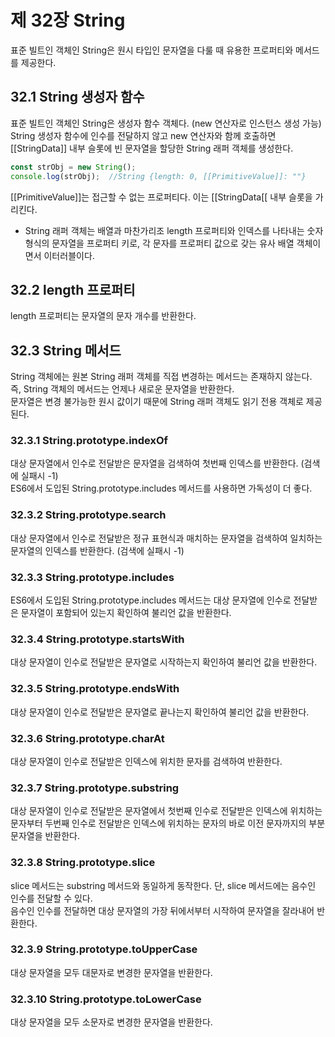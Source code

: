 제 32장 String
=================
표준 빌트인 객체인 String은 원시 타입인 문자열을 다룰 때 유용한 프로퍼티와 메서드를 제공한다.   

32.1 String 생성자 함수
----------------------
표준 빌트인 객체인 String은 생성자 함수 객체다. (new 연산자로 인스턴스 생성 가능)   
String 생성자 함수에 인수를 전달하지 않고 new 연산자와 함께 호출하면 [[StringData]] 내부 슬롯에 빈 문자열을 할당한 String 래퍼 객체를 생성한다.
```javascript
const strObj = new String();
console.log(strObj);  //String {length: 0, [[PrimitiveValue]]: ""}
```
[[PrimitiveValue]]는 접근할 수 없는 프로퍼티다. 이는 [[StringData[[ 내부 슬롯을 가리킨다.

* String 래퍼 객체는 배열과 마찬가리조 length 프로퍼티와 인덱스를 나타내는 숫자 형식의 문자열을 프로퍼티 키로, 각 문자를 프로퍼티 값으로 갖는 유사 배열 객체이면서 이터러블이다.

32.2 length 프로퍼티
----------------------
length 프로퍼티는 문자열의 문자 개수를 반환한다.

32.3 String 메서드
----------------------
String 객체에는 원본 String 래퍼 객체를 직접 변경하는 메서드는 존재하지 않는다.   
즉, String 객체의 메서드는 언제나 새로운 문자열을 반환한다.   
문자열은 변경 불가능한 원시 값이기 때문에 String 래퍼 객체도 읽기 전용 객체로 제공된다.

### 32.3.1 String.prototype.indexOf   
대상 문자열에서 인수로 전달받은 문자열을 검색하여 첫번째 인덱스를 반환한다. (검색에 실패시 -1)   
ES6에서 도입된 String.prototype.includes 메서드를 사용하면 가독성이 더 좋다.   

### 32.3.2 String.prototype.search   
대상 문자열에서 인수로 전달받은 정규 표현식과 매치하는 문자열을 검색하여 일치하는 문자열의 인덱스를 반환한다. (검색에 실패시 -1)   

### 32.3.3 String.prototype.includes   
ES6에서 도입된 String.prototype.includes 메서드는 대상 문자열에 인수로 전달받은 문자열이 포함되어 있는지 확인하여 불리언 값을 반환한다.

### 32.3.4 String.prototype.startsWith   
대상 문자열이 인수로 전달받은 문자열로 시작하는지 확인하여 불리언 값을 반환한다.

### 32.3.5 String.prototype.endsWith   
대상 문자열이 인수로 전달받은 문자열로 끝나는지 확인하여 불리언 값을 반환한다.

### 32.3.6 String.prototype.charAt   
대상 문자열이 인수로 전달받은 인덱스에 위치한 문자를 검색하여 반환한다.

### 32.3.7 String.prototype.substring   
대상 문자열이 인수로 전달받은 문자열에서 첫번째 인수로 전달받은 인덱스에 위치하는 문자부터 두번째 인수로 전달받은 인덱스에 위치하는 문자의 바로 이전 문자까지의 부분 문자열을 반환한다.

### 32.3.8 String.prototype.slice   
slice 메서드는 substring 메서드와 동일하게 동작한다. 단, slice 메서드에는 음수인 인수를 전달할 수 있다.   
음수인 인수를 전달하면 대상 문자열의 가장 뒤에서부터 시작하여 문자열을 잘라내어 반환한다.

### 32.3.9 String.prototype.toUpperCase   
대상 문자열을 모두 대문자로 변경한 문자열을 반환한다.

### 32.3.10 String.prototype.toLowerCase   
대상 문자열을 모두 소문자로 변경한 문자열을 반환한다.
